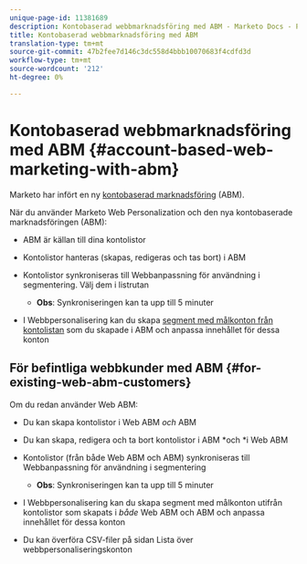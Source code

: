 ```yaml
---
unique-page-id: 11381689
description: Kontobaserad webbmarknadsföring med ABM - Marketo Docs - Produktdokumentation
title: Kontobaserad webbmarknadsföring med ABM
translation-type: tm+mt
source-git-commit: 47b2fee7d146c3dc558d4bbb10070683f4cdfd3d
workflow-type: tm+mt
source-wordcount: '212'
ht-degree: 0%

---
```



# Kontobaserad webbmarknadsföring med ABM {#account-based-web-marketing-with-abm}

Marketo har infört en ny [kontobaserad marknadsföring](http://docs.marketo.com/display/docs/account+based+marketing) (ABM).

När du använder Marketo Web Personalization och den nya kontobaserade marknadsföringen (ABM):

* ABM är källan till dina kontolistor
* Kontolistor hanteras (skapas, redigeras och tas bort) i ABM
* Kontolistor synkroniseras till Webbanpassning för användning i segmentering. Välj dem i listrutan

   * **Obs**: Synkroniseringen kan ta upp till 5 minuter

* I Webbpersonalisering kan du skapa [segment med målkonton från kontolistan](create-a-segment-using-an-account-list.md) som du skapade i ABM och anpassa innehållet för dessa konton

## För befintliga webbkunder med ABM {#for-existing-web-abm-customers}

Om du redan använder Web ABM:

* Du kan skapa kontolistor i Web ABM *och* ABM
* Du kan skapa, redigera och ta bort kontolistor i ABM *och *i Web ABM
* Kontolistor (från både Web ABM och ABM) synkroniseras till Webbanpassning för användning i segmentering

   * **Obs**: Synkroniseringen kan ta upp till 5 minuter

* I Webbpersonalisering kan du skapa segment med målkonton utifrån kontolistor som skapats i *både* Web ABM och ABM och anpassa innehållet för dessa konton
* Du kan överföra CSV-filer på sidan Lista över webbpersonaliseringskonton

